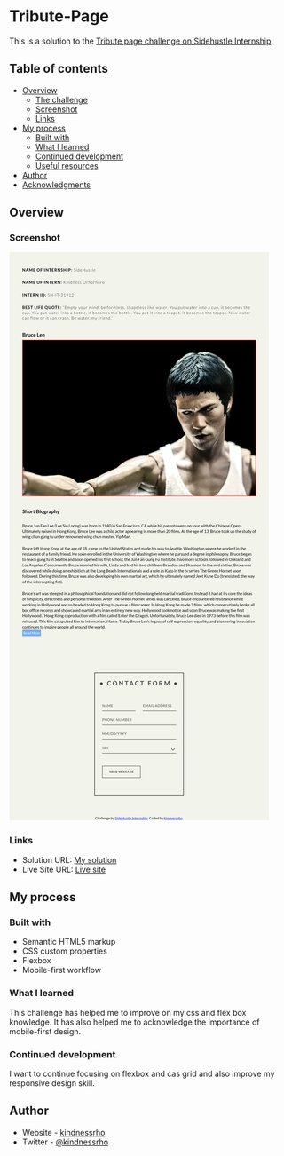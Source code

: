 # Tribute-Page

This is a solution to the [Tribute page challenge on Sidehustle Internship](https://internship.sidehustle.ng/). 
## Table of contents

- [Overview](#overview)
  - [The challenge](#the-challenge)
  - [Screenshot](#screenshot)
  - [Links](#links)
- [My process](#my-process)
  - [Built with](#built-with)
  - [What I learned](#what-i-learned)
  - [Continued development](#continued-development)
  - [Useful resources](#useful-resources)
- [Author](#author)
- [Acknowledgments](#acknowledgments)



## Overview


### Screenshot

![](./screenshot.png)



### Links

- Solution URL: [My solution](https://github.com/kindnessrho/Tribute-Page)
- Live Site URL: [Live site](https://fylo-dark-theme-landing-page-challenge-on-frontend-mentor.netlify.app/)

## My process

### Built with

- Semantic HTML5 markup
- CSS custom properties
- Flexbox
- Mobile-first workflow



### What I learned

This challenge has helped me to improve on my css and flex box knowledge. It has also helped me to acknowledge the importance of mobile-first design.



### Continued development

I want to continue focusing on flexbox and cas grid and also improve my responsive design skill.




## Author

- Website - [kindnessrho](https://kindnessrho.netlify.app/)
- Twitter - [@kindnessrho](https://twitter.com/kindnessrho?s=09)
